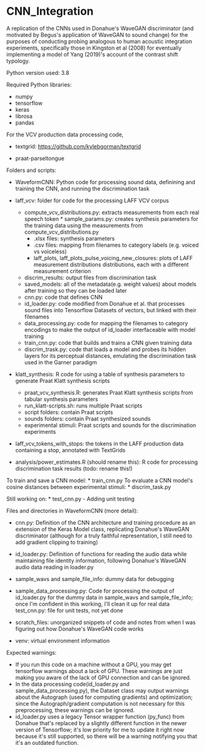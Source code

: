 # CNN_Integration
A replication of the CNNs used in Donahue's WaveGAN discriminator (and motivated by Begus's application of WaveGAN to sound change) for the purposes of conducting probing analogous to human acoustic integration experiments, specifically those in Kingston et al (2008) for eventually implementing a model of Yang (2019)'s account of the contrast shift typology.


Python version used: 3.8

Required Python libraries:

* numpy
* tensorflow
* keras
* librosa
* pandas

For the VCV production data processing code,

* textgrid: https://github.com/kylebgorman/textgrid

* praat-parseltongue


Folders and scripts:

* WaveformCNN: Python code for processing sound data, definining and training the CNN, and running the discrimination task
* laff_vcv: folder for code for the processing LAFF VCV corpus
    * compute_vcv_distributions.py: extracts measurements from each real speech token
          * sample_params.py: creates synthesis parameters for the training data using the measurements from compute_vcv_distributions.py
	  * .xlsx files: synthesis parameters
	  * .csv files: mapping from filenames to category labels (e.g. voiced vs voiceless)
	  * laff_plots, laff_plots_pulse_voicing_new_closures: plots of LAFF measurement distributions distributions, each with a different measurement criterion 
  * discrim_results: output files from discrimination task
  * saved_models: all of the metadata(e.g. weight values) about models after training so they can be loaded later
  * cnn.py: code that defines CNN
  * id_loader.py: code modified from Donahue et al. that processes sound files into Tensorflow Datasets of vectors, but linked with their filenames
  * data_processing.py: code for mapping the filenames to category encodings  to make the output of id_loader interfaceable with model training
  * train_cnn.py: code that builds and trains a CNN given training data
  * discrim_trask.py: code that loads a model and probes its hidden layers for its perceptual distances, emulating the discrimination task used in the Garner paradigm

* klatt_synthesis: R code for using a table of synthesis parameters to generate Praat Klatt synthesis scripts 
    * praat_vcv_synthesis.R: generates Praat Klatt synthesis scripts from tabular synthesis parameters
    * run_klatt-scripts.sh: runs multiple Praat scripts
    * script folders: contain Praat scripts
    * sounds folders: contain Praat synthesized sounds
    * experimental stimuli: Praat scripts and sounds for the discrimination experiments

* laff_vcv_tokens_with_stops: the tokens in the LAFF production data containing a stop, annotated with TextGrids

* analysis/power_estimates.R (should rename this): R code for processing discrimination task results (todo: rename this!)


To train and save a CNN model:
    * train_cnn.py
To evaluate a CNN model's cosine distances between experimental stimuli:
    * discrim_task.py

Still working on: 
    * test_cnn.py - Adding unit testing 




Files and directories in WaveformCNN (more detail):

* cnn.py: Definition of the CNN architecture and training procedure as an extension of the Keras Model class, replicating Donahue's WaveGAN discriminator (although for a truly faithful representation, I still need to add gradient clipping to training)



* id_loader.py: Definition of functions for reading the audio data while maintaining file identity information, following Donahue's WaveGAN audio data reading in loader.py



* sample_wavs and sample_file_info: dummy data for debugging



* sample_data_processing.py: Code for processing the output of id_loader.py for the dummy data in sample_wavs and sample_file_info; once I'm confident in this working, I'll clean it up for real data
test_cnn.py: file for unit tests, not yet done



* scratch_files: unorganized snippets of code and notes from when I was figuring out how Donahue's WaveGAN code works



* venv: virtual environment information




Expected warnings:
* If you run this code on a machine without a GPU, you may get tensorflow warnings about a lack of GPU. These warnings are just making you aware of the lack of GPU connection and can be ignored.
* In the data processing code(id_loader.py and sample_data_processing.py), the Dataset class may output warnings about the Autograph (used for computing gradients) and optimization; since the Autograph/gradient computation is not necessary for this preprocessing, these warnings can be ignored.
* id_loader.py uses a legacy Tensor wrapper function (py_func) from Donahue that's replaced by a slightly different function in the newer version of Tensorflow; it's low priority for me to update it right now because it's still supported, so there will be a warning notifying you that it's an outdated function. 

